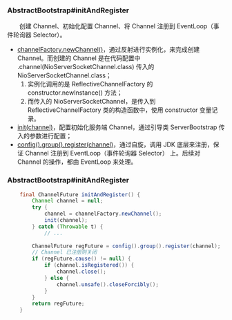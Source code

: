 ### AbstractBootstrap#initAndRegister
　　创建 Channel、初始化配置 Channel、将 Channel 注册到 EventLoop（事件轮询器 Selector）。

- [channelFactory.newChannel()]()，通过反射进行实例化，来完成创建 Channel。而创建的 Channel 是在代码配置中 .channel(NioServerSocketChannel.class) 传入的 NioServerSocketChannel.class；
    1. 实例化调用的是 ReflectiveChannelFactory 的 constructor.newInstance() 方法；
    2. 而传入的 NioServerSocketChannel，是传入到 ReflectiveChannelFactory 类的构造函数中，使用 constructor 变量记录。
- [init(channel)]()，配置初始化服务端 Channel，通过引导类 ServerBootstrap 传入的参数进行配置；
- [config().group().register(channel)]()，通过自旋，调用 JDK 底层来注册，保证 Channel 注册到 EventLoop（事件轮询器 Selector） 上。后续对 Channel 的操作，都由 EventLoop 来处理。

### AbstractBootstrap#initAndRegister

```java
    final ChannelFuture initAndRegister() {
        Channel channel = null;
        try {
            channel = channelFactory.newChannel();
            init(channel);
        } catch (Throwable t) {
            // ...
        
        ChannelFuture regFuture = config().group().register(channel);
        // Channel 已注册则关闭
        if (regFuture.cause() != null) {
            if (channel.isRegistered()) {
                channel.close();
            } else {
                channel.unsafe().closeForcibly();
            }
        }
        return regFuture;
    }
```
